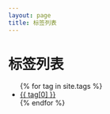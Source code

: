 ```yaml
---
layout: page
title: 标签列表 
---
```

<div class="page-content wc-container">
	<div class="post">
		<h1>标签列表</h1>  
		<ul class="tags">
			{% for tag in site.tags %}
			<li><a href="{{site.baseurl}}/tag/{{ tag[0] }}">{{ tag[0] }}</a></li>
			{% endfor %}
		</ul>
	</div>
</div>